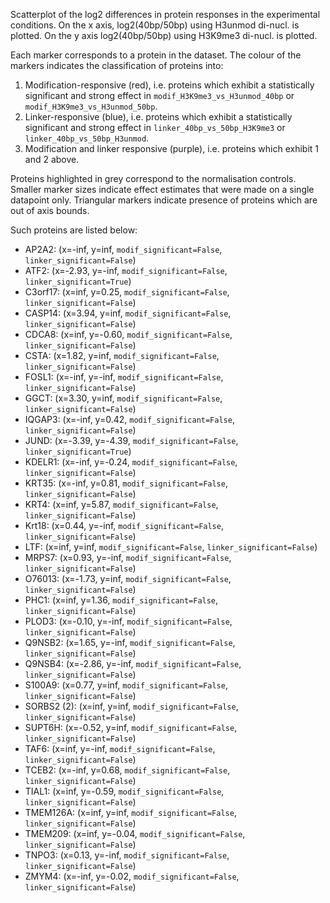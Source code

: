 
Scatterplot of the log2 differences in protein responses in the experimental conditions.
On the x axis, log2(40bp/50bp) using H3unmod di-nucl. is plotted. On the y axis log2(40bp/50bp) using H3K9me3 di-nucl. is plotted.

Each marker corresponds to a protein in the dataset. The colour of the markers indicates the classification of proteins into:

1. Modification-responsive (red), i.e. proteins which exhibit a statistically significant and strong effect in `modif_H3K9me3_vs_H3unmod_40bp` or `modif_H3K9me3_vs_H3unmod_50bp`.
2. Linker-responsive (blue), i.e. proteins which exhibit a statistically significant and strong effect in `linker_40bp_vs_50bp_H3K9me3` or `linker_40bp_vs_50bp_H3unmod`.
3. Modification and linker responsive (purple), i.e. proteins which exhibit 1 and 2 above.

Proteins highlighted in grey correspond to the normalisation controls.
Smaller marker sizes indicate effect estimates that were made on a single datapoint only.
Triangular markers indicate presence of proteins which are out of axis bounds.

Such proteins are listed below:

   - AP2A2: (x=-inf, y=inf, `modif_significant=False`, `linker_significant=False`)
   - ATF2: (x=-2.93, y=-inf, `modif_significant=False`, `linker_significant=True`)
   - C3orf17: (x=inf, y=0.25, `modif_significant=False`, `linker_significant=False`)
   - CASP14: (x=3.94, y=inf, `modif_significant=False`, `linker_significant=False`)
   - CDCA8: (x=inf, y=-0.60, `modif_significant=False`, `linker_significant=False`)
   - CSTA: (x=1.82, y=inf, `modif_significant=False`, `linker_significant=False`)
   - FOSL1: (x=-inf, y=-inf, `modif_significant=False`, `linker_significant=False`)
   - GGCT: (x=3.30, y=inf, `modif_significant=False`, `linker_significant=False`)
   - IQGAP3: (x=-inf, y=0.42, `modif_significant=False`, `linker_significant=False`)
   - JUND: (x=-3.39, y=-4.39, `modif_significant=False`, `linker_significant=True`)
   - KDELR1: (x=-inf, y=-0.24, `modif_significant=False`, `linker_significant=False`)
   - KRT35: (x=-inf, y=0.81, `modif_significant=False`, `linker_significant=False`)
   - KRT4: (x=inf, y=5.87, `modif_significant=False`, `linker_significant=False`)
   - Krt18: (x=0.44, y=-inf, `modif_significant=False`, `linker_significant=False`)
   - LTF: (x=inf, y=inf, `modif_significant=False`, `linker_significant=False`)
   - MRPS7: (x=0.93, y=-inf, `modif_significant=False`, `linker_significant=False`)
   - O76013: (x=-1.73, y=inf, `modif_significant=False`, `linker_significant=False`)
   - PHC1: (x=inf, y=1.36, `modif_significant=False`, `linker_significant=False`)
   - PLOD3: (x=-0.10, y=-inf, `modif_significant=False`, `linker_significant=False`)
   - Q9NSB2: (x=1.65, y=-inf, `modif_significant=False`, `linker_significant=False`)
   - Q9NSB4: (x=-2.86, y=-inf, `modif_significant=False`, `linker_significant=False`)
   - S100A9: (x=0.77, y=inf, `modif_significant=False`, `linker_significant=False`)
   - SORBS2 (2): (x=inf, y=inf, `modif_significant=False`, `linker_significant=False`)
   - SUPT6H: (x=-0.52, y=inf, `modif_significant=False`, `linker_significant=False`)
   - TAF6: (x=inf, y=-inf, `modif_significant=False`, `linker_significant=False`)
   - TCEB2: (x=-inf, y=0.68, `modif_significant=False`, `linker_significant=False`)
   - TIAL1: (x=inf, y=-0.59, `modif_significant=False`, `linker_significant=False`)
   - TMEM126A: (x=inf, y=inf, `modif_significant=False`, `linker_significant=False`)
   - TMEM209: (x=inf, y=-0.04, `modif_significant=False`, `linker_significant=False`)
   - TNPO3: (x=0.13, y=-inf, `modif_significant=False`, `linker_significant=False`)
   - ZMYM4: (x=-inf, y=-0.02, `modif_significant=False`, `linker_significant=False`)
        